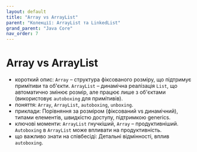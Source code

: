 ```yaml
---
layout: default
title: "Array vs ArrayList"
parent: "Колекції: ArrayList та LinkedList"
grand_parent: "Java Core"
nav_order: 7
---
```


# Array vs ArrayList

*   короткий опис: `Array` – структура фіксованого розміру, що підтримує примітиви та об'єкти. `ArrayList` – динамічна реалізація `List`, що автоматично змінює розмір, але працює лише з об'єктами (використовує `autoboxing` для примітивів).
*   поняття: `Array`, `ArrayList`, `autoboxing`, `unboxing`.
*   приклади: Порівняння за розміром (фіксований vs динамічний), типами елементів, швидкістю доступу, підтримкою generics.
*   ключові моменти: `ArrayList` гнучкіший, `Array` – продуктивніший. `Autoboxing` в `ArrayList` може впливати на продуктивність.
*   що важливо знати на співбесіді: Детальні відмінності, вплив `autoboxing`.
